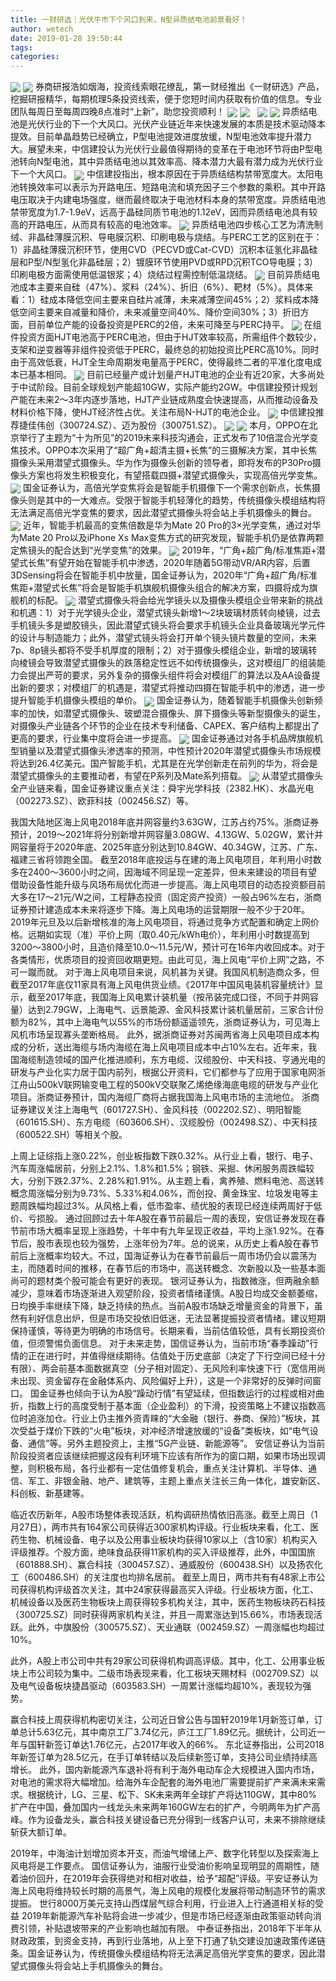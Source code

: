```yaml
---
title: 一财研选｜光伏牛市下个风口到来，N型异质结电池前景看好！
author: wetech
date: 2019-01-28 19:50:44
tags: 
categories: 
---
```


<!-- more -->
<img align="center" border="0" src="https://imgcdn.yicai.com/uppics/images/2019/01/68bd35ec1bb8d7b70dbf2642b60d3ab8.jpg" />
<img align="center" border="0" src="https://imgcdn.yicai.com/uppics/images/2019/01/72c8f3bc6949a310ba47dfd80ddc9f00.jpg" />
券商研报浩如烟海，投资线索眼花缭乱，第一财经推出《一财研选》产品，挖掘研报精华，每期梳理5条投资线索，便于您短时间内获取有价值的信息。专业团队每周日至每周四晚8点准时“上新”，助您投资顺利！
<img align="center" border="0" src="https://imgcdn.yicai.com/uppics/images/2019/01/3a1beb19da4a6dfd638044be67bc678d.jpg" />

<img align="center" border="0" src="https://imgcdn.yicai.com/uppics/images/2019/01/24e81a8d8a387a7f5aa34344837ea9ab.jpg" />
 
<img align="center" border="0" src="https://imgcdn.yicai.com/uppics/images/2019/01/9d8bb123b9334e83d1faa88e2bc850fa.jpg" />

<img align="center" border="0" src="https://imgcdn.yicai.com/uppics/images/2019/01/6a334f3955f257d14b7d4f1f1c7cf90f.jpg" />
异质结电池是光伏行业的下一个大风口。光伏产业链近年来快速发展的本质是技术驱动降本提效。目前单晶趋势已经确立，P型电池提效进度放缓，N型电池效率提升潜力大。展望未来，中信建投认为光伏行业最值得期待的变革在于电池环节将由P型电池转向N型电池，其中异质结电池以其效率高、降本潜力大最有潜力成为光伏行业下一个大风口。
<img align="center" border="0" src="https://imgcdn.yicai.com/uppics/images/2019/01/b38e3495e6469323de9f4e11a48b8fe9.jpg" />
中信建投指出，根本原因在于异质结结构禁带宽度大。太阳电池转换效率可以表示为开路电压、短路电流和填充因子三个参数的乘积。其中开路电压取决于内建电场强度，继而最终取决于电池材料本身的禁带宽度。异质结电池禁带宽度为1.7-1.9eV，远高于晶硅同质节电池的1.12eV，因而异质结电池具有较高的开路电压，从而具有较高的电池效率。
<img align="center" border="0" src="https://imgcdn.yicai.com/uppics/images/2019/01/4910088505dcfbf03ddeaa85ff7ff3b2.jpg" />
异质结电池四步核心工艺为清洗制绒、非晶硅薄膜沉积、导电膜沉积、印刷电极与烧结。与PERC工艺的区别在于：1）非晶硅薄膜沉积环节，使用CVD（PECVD或Cat-CVD）沉积本征氢化非晶硅层和P型/N型氢化非晶硅层；2）镀膜环节使用PVD或RPD沉积TCO导电膜；3）印刷电极方面需使用低温银浆；4）烧结过程需控制低温烧结。
<img align="center" border="0" src="https://imgcdn.yicai.com/uppics/images/2019/01/d17f5c24d3d39fc1f7ee1a8c56768426.jpg" />
目前异质结电池成本主要来自硅（47%）、浆料（24%）、折旧（6%）、靶材（5%）。具体来看：1）硅成本降低空间主要来自硅片减薄，未来减薄空间45%；2）浆料成本降低空间主要来自减量和降价，未来减量空间40%、降价空间30%；3）折旧方面，目前单位产能的设备投资是PERC的2倍，未来可降至与PERC持平。
<img align="center" border="0" src="https://imgcdn.yicai.com/uppics/images/2019/01/f409997d96ad9c15f94e02cd6f342bbb.jpg" />
在组件投资方面HJT电池高于PERC电池，但由于HJT效率较高，所需组件个数较少，支架和逆变器等非组件投资低于PERC，最终总的初始投资比PERC高10%。同时由于高效低衰，HJT全生命周期发电量高于PERC，使得最终二者的平准化度电成本已基本相同。
<img align="center" border="0" src="https://imgcdn.yicai.com/uppics/images/2019/01/7b3b535ffb4ce8f70c36df5533b6d75c.jpg" />
目前已经量产或计划量产HJT电池的企业有近20家，大多尚处于中试阶段。目前全球规划产能超10GW，实际产能约2GW。中信建投预计规划产能在未来2～3年内逐步落地，HJT产业链成熟度会快速提高，从而推动设备及材料价格下降，使HJT经济性占优。关注布局N-HJT的电池企业。
<img align="center" border="0" src="https://imgcdn.yicai.com/uppics/images/2019/01/a451aa0dd429562d45743dce22f71a1d.jpg" />
中信建投推荐捷佳伟创（300724.SZ）、迈为股份（300751.SZ）。
<img align="center" border="0" src="https://imgcdn.yicai.com/uppics/images/2019/01/6ef538cae52c734f30ad28a2ea643d10.jpg" />

<img align="center" border="0" src="https://imgcdn.yicai.com/uppics/images/2019/01/7ef72ad83e7adb40853969f1b60690c5.jpg" />
本月，OPPO在北京举行了主题为“十为所见”的2019未来科技沟通会，正式发布了10倍混合光学变焦技术。OPPO本次采用了“超广角+超清主摄+长焦”的三摄解决方案，其中长焦摄像头采用潜望式摄像头。华为作为摄像头创新的领导者，即将发布的P30Pro摄像头方案也将发生积极变化，有望搭载四摄+潜望式摄像头，实现高倍光学变焦。
<img align="center" border="0" src="https://imgcdn.yicai.com/uppics/images/2019/01/bf6a14b771c82f380c07b9290a7050eb.jpg" />
国金证券认为，高倍光学变焦将会是智能手机摄像下一个需求创新点，长焦摄像头则是其中的一大难点。受限于智能手机轻薄化的趋势，传统摄像头模组结构将无法满足高倍光学变焦的要求，因此潜望式摄像头将会站上手机摄像头的舞台。
<img align="center" border="0" src="https://imgcdn.yicai.com/uppics/images/2019/01/a7444b5a0e8443be6811e24baf3bd10d.jpg" />
近年，智能手机最高的变焦倍数是华为Mate 20 Pro的3×光学变焦，通过对华为Mate 20 Pro以及iPhone Xs Max变焦方式的研究发现，智能手机仍是依靠两颗定焦镜头的配合达到“光学变焦”的效果。
<img align="center" border="0" src="https://imgcdn.yicai.com/uppics/images/2019/01/3c99a336a1444f63997c2cc119db1c61.jpg" />
2019年，“广角+超广角/标准焦距+潜望式长焦”有望开始在智能手机中渗透，2020年随着5G带动VR/AR内容，后置3DSensing将会在智能手机中放量，国金证券认为，2020年“广角+超广角/标准焦距+潜望式长焦”将会是智能手机旗舰机摄像头组合的解决方案，四摄将成为旗舰机的标配。
<img align="center" border="0" src="https://imgcdn.yicai.com/uppics/images/2019/01/0a4adce41923dfced0d8cd68bc589ca8.jpg" />
潜望式摄像头将会给光学镜头以及摄像头模组企业带来新的挑战和机遇：1）对于光学镜头企业，潜望式镜头新增1～2块玻璃材质转向棱镜，过去手机镜头多是塑胶镜头，因此潜望式镜头将会要求手机镜头企业具备玻璃光学元件的设计与制造能力；此外，潜望式镜头将会打开单个镜头镜片数量的空间，未来7p、8p镜头都将不受手机厚度的限制；2）对于摄像头模组企业，新增的玻璃转向棱镜会导致潜望式摄像头的跌落稳定性远不如传统摄像头，这对模组厂的组装能力会提出严苛的要求，另外复杂的摄像头组件将会对模组厂的算法以及AA设备提出新的要求；对模组厂的机遇是，潜望式将推动四摄在智能手机中的渗透，进一步提升智能手机摄像头模组的单价。
<img align="center" border="0" src="https://imgcdn.yicai.com/uppics/images/2019/01/fb576ea4cbe5f75b35c168e5ecff5086.jpg" />
国金证券认为，随着智能手机摄像头创新频率的加快，如潜望式摄像头、玻塑混合摄像头、屏下摄像头等新型摄像头的诞生，对摄像头产业链各个环节的企业在技术专利储备、CAPEX、客户结构上都提出了更高的要求，行业集中度将会进一步提高。
<img align="center" border="0" src="https://imgcdn.yicai.com/uppics/images/2019/01/cdadef18ef88c838cae0359170adc671.jpg" />
国金证券通过对各手机品牌旗舰机型销量以及潜望式摄像头渗透率的预测，中性预计2020年潜望式摄像头市场规模将达到26.4亿美元。国产智能手机，尤其是在光学创新走在前列的华为，将会是潜望式摄像头的主要推动者，有望在P系列及Mate系列搭载。
<img align="center" border="0" src="https://imgcdn.yicai.com/uppics/images/2019/01/1772fcd8cc9e63d494aa1824a30acfbd.jpg" />
从潜望式摄像头全产业链来看，国金证券建议重点关注：舜宇光学科技（2382.HK）、水晶光电（002273.SZ）、欧菲科技（002456.SZ）等。

我国大陆地区海上风电2018年底并网容量约3.63GW，江苏占约75%。浙商证券预计，2019～2021年将分别新增并网容量3.08GW、4.13GW、5.02GW，累计并网容量将于2020年底、2025年底分别达到10.84GW、40.34GW，江苏、广东、福建三省将领跑全国。
截至2018年底投运与在建的海上风电项目，年利用小时数多在2400～3600小时之间，因海域不同呈现一定差异，但未来建设的项目有望借助设备性能升级与风场布局优化而进一步提高。海上风电项目的动态投资额目前大多在17～21元/W之间，工程静态投资（固定资产投资）一般占96%左右，浙商证券预计建造成本未来将逐步下降。海上风电场的运营期限一般不少于20年。2019年元旦及以后新增核准的海上风电项目，将通过竞争方式配置和确定上网价格。远期如实现（准）平价上网（取0.40元/kWh电价），年利用小时数提高到3200～3800小时，且造价降至10.0～11.5元/W，预计可在16年内收回成本。对于各类情形，优质项目的投资回收期更短。由此可见，海上风电“平价上网”之路，不可一蹴而就。
对于海上风电项目来说，风机甚为关键。我国风机制造商众多，但截至2017年底仅11家具有海上风电供货业绩。《2017年中国风电装机容量统计》显示，截至2017年底，我国海上风电累计装机量（按吊装完成口径，不同于并网容量）达到2.79GW，上海电气、远景能源、金风科技累计装机量居前，三家合计份额为82%，其中上海电气以55%的市场份额遥遥领先，浙商证券认为，可见海上风机市场呈现寡头垄断格局。
此外，据浙商证券对苏闽两省海上风电项目成本构成的分析，送出海缆与场内海缆在海上风电项目成本中占10%左右。近年来，我国海缆制造领域的国产化推进顺利，东方电缆、汉缆股份、中天科技、亨通光电的研发与产业化实力居于国内前列，根据公开资料，它们都参与了应用于国家电网浙江舟山500kV联网输变电工程的500kV交联聚乙烯绝缘海底电缆的研发与产业化项目。浙商证券预计，国内海缆厂商将占据我国海上风电市场的主流地位。
浙商证券建议关注上海电气（601727.SH）、金风科技（002202.SZ）、明阳智能（601615.SH）、东方电缆（603606.SH）、汉缆股份（002498.SZ）、中天科技（600522.SH）等相关个股。

上周上证综指上涨0.22%，创业板指数下跌0.32%。从行业上看，银行、电子、汽车周涨幅居前，分别上2.1%、1.8%和1.5%；钢铁、采掘、休闲服务周跌幅较大，分别下跌2.37%、2.28%和1.91%。从主题上看，禽养殖、燃料电池、高送转概念周涨幅分别为9.73%、5.33%和4.06%，而创投、黄金珠宝、垃圾发电等主题周跌幅均超过3%。从风格上看，低市盈率、绩优股的表现已经连续两周好于低价、亏损股。
通过回顾过去十年A股在春节前最后一周的表现，安信证券发现在春节前市场大概率呈现上涨趋势，十年中有九年呈现正收益，平均上涨1.92%。在春节后，股市表现也较为强势，上涨年份为7年。总的说来，从历史上看A股在春节前后上涨概率均较大。不过，国海证券认为在春节前最后一周市场仍会以震荡为主，而随着时间的推移，在春节后的市场中，高送转概念、次新股以及一些基本面尚可的题材类个股可能会有更好的表现。
银河证券认为，指数微涨，但两融余额减少，意味着市场逐渐进入观望阶段，投资者情绪谨慎。A股日均成交金额萎缩，日均换手率继续下降，缺乏持续的热点。当前A股市场缺乏增量资金的背景下，虽然有利好信息出炉，但是市场交投依旧低迷，无法显著提振投资者情绪。建议短期保持谨慎，等待更为明确的市场信号。长期来看，当前估值较低，具有长期投资价值，但须警惕负面信息。
对于未来走势，国信证券认为，当前市场“春季躁动”行情的正在进行时，并值得继续期待。估值处于历史底部（决定了下行空间已经十分有限）、两会前基本面数据真空（分子相对固定）、无风险利率快速下行（宽信用尚未出现、资金留存在金融体系内、风险偏好上升），这是一个非常好的反弹时间窗口。
国金证券也倾向于认为A股“躁动行情”有望延续，但指数运行的过程或相对曲折，指数上行的高度受制于基本面（企业盈利）的下滑，投资策略上不建议指数高位时追涨加仓。行业上仍主推外资青睐的“大金融（银行、券商、保险）”板块，其次受益于煤价下跌的“火电”板块，对冲经济增速放缓的“设备”类板块，如“电气设备、通信”等。另外主题投资上，主推“5G产业链、新能源等”。
安信证券认为当前阶段投资者应该继续把握这段有利环境下应该有所作为的窗口期，如果市场出现调整，则积极布局，各行业都有一定估值修复机会，重点关注计算机、半导体、通信、军工、非银金融、地产、建筑等，主题上重点关注长三角一体化，雄安新区、科创板、新基建等。

临近农历新年，A股市场整体表现活跃，机构调研热情依旧高涨。截至上周日（1月27日），两市共有164家公司获得近300家机构评级。行业板块来看，化工、医药生物、机械设备、电子以及公用事业板块均获得10家以上（含10家）机构买入评级推荐。个股方面，绝味食品获得11家机构的买入评级推荐，此外，中国国旅（601888.SH）、赢合科技（300457.SZ）、通威股份（600438.SH）以及扬农化工（600486.SH）的关注度也均排名居前。
截至上周日，两市共有有48家上市公司获得机构评级首次关注，其中24家获得最高买入评级。行业板块方面，化工、机械设备以及医药生物板块上周获得较多机构关注，其中，医药生物板块药石科技（300725.SZ）同时获得两家机构关注，并且一周累涨达到15.66%，市场表现活跃。此外，中旗股份（300575.SZ）、天业通联（002459.SZ）一周涨幅也均超过10%。

此外，A股上市公司中共有29家公司获得机构调高评级。其中，化工、公用事业板块上市公司较为集中。二级市场表现来看，化工板块天赐材料（002709.SZ）以及电气设备板块捷昌驱动（603583.SH）一周累计涨幅均超10%，表现较为强势。

赢合科技上周获得机构密切关注，公司近日曾公告与国轩2019年1月新签订单，订单总计5.63亿元，其中南京工厂3.74亿元，庐江工厂1.89亿元。据统计，公司近一年与国轩新签订单达1.76亿元，占2017年收入的66%。
东北证券指出，公司2018年新签订单为28.5亿元，在手订单转结以及后续新签订单，支持公司业绩持续高增长。
此外，国内新能源汽车退补将有利于海外电动车企大规模进入国内市场，对电池的需求将大幅增加。给海外车企配套的海外电池厂需要提前扩产来满未来需求。根据统计，LG、三星、松下、SK未来两年全球扩产将达110GW，其中80%扩产在中国，叠加国内一线龙头未来两年160GW左右的扩产，今明两年为扩产高峰。作为设备龙头，赢合科技关键设备已充分得到一线客户认可，未来不排除继续斩获大额订单。
 
 
 
 
2019年，中海油计划增加资本开支，而油气增储上产、数字化转型以及探索海上风电将是工作要点。
国信证券认为，油服行业受油价影响呈现明显的周期性，随着油价回升，在2019年会获得绝对和相对收益，给予“超配”评级。平安证券认为海上风电将维持较长时期的高景气，海上风电的规模化发展将带动制造环节的需求提振。
世行8000万美元支持山西煤层气综合利用，行业进入上行通道相关标的受益
2019年新能源汽车补贴将会进一步减少，但是市场已经逐渐由政策驱动转向消费引领，补贴退坡带来的产业影响也越加有限。
中泰证券指出，2018年下半年从财政政策，到资金支持，再到行业落地，从上至下打通了轨交建设加速政策传递链条。国金证券认为，传统摄像头模组结构将无法满足高倍光学变焦的要求，因此潜望式摄像头将会站上手机摄像头的舞台。
